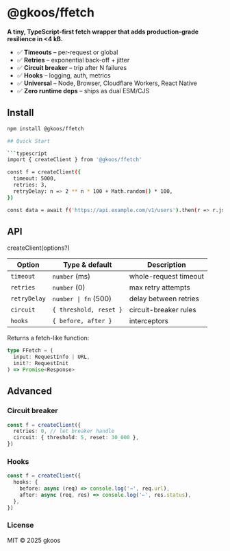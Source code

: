 # @gkoos/ffetch

**A tiny, TypeScript-first fetch wrapper that adds production-grade resilience in <4 kB.**

- ✅ **Timeouts** – per-request or global
- ✅ **Retries** – exponential back-off + jitter
- ✅ **Circuit breaker** – trip after N failures
- ✅ **Hooks** – logging, auth, metrics
- ✅ **Universal** – Node, Browser, Cloudflare Workers, React Native
- ✅ **Zero runtime deps** – ships as dual ESM/CJS

## Install

````bash
npm install @gkoos/ffetch

## Quick Start

```typescript
import { createClient } from '@gkoos/ffetch'

const f = createClient({
  timeout: 5000,
  retries: 3,
  retryDelay: n => 2 ** n * 100 + Math.random() * 100,
})

const data = await f('https://api.example.com/v1/users').then(r => r.json())
````

## API

createClient(options?)

| Option       | Type & default         | Description           |
| ------------ | ---------------------- | --------------------- |
| `timeout`    | `number` (ms)          | whole-request timeout |
| `retries`    | `number` (0)           | max retry attempts    |
| `retryDelay` | `number \| fn` (500)   | delay between retries |
| `circuit`    | `{ threshold, reset }` | circuit-breaker rules |
| `hooks`      | `{ before, after }`    | interceptors          |

Returns a fetch-like function:

```typescript
type FFetch = (
  input: RequestInfo | URL,
  init?: RequestInit
) => Promise<Response>
```

## Advanced

### Circuit breaker

```typescript
const f = createClient({
  retries: 0, // let breaker handle
  circuit: { threshold: 5, reset: 30_000 },
})
```

### Hooks

```typescript
const f = createClient({
  hooks: {
    before: async (req) => console.log('→', req.url),
    after: async (req, res) => console.log('←', res.status),
  },
})
```

### License

MIT © 2025 gkoos
